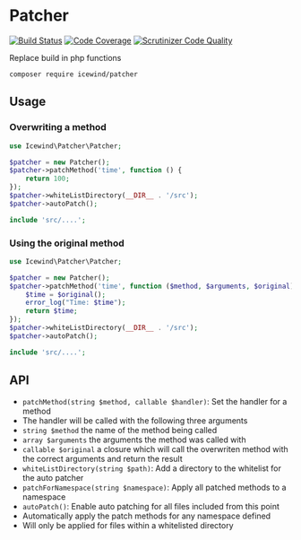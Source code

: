 # Patcher

[![Build Status](https://travis-ci.org/icewind1991/patcher.svg?branch=master)](https://travis-ci.org/icewind1991/patcher)
[![Code Coverage](https://scrutinizer-ci.com/g/icewind1991/patcher/badges/coverage.png?b=master)](https://scrutinizer-ci.com/g/icewind1991/patcher/?branch=master)
[![Scrutinizer Code Quality](https://scrutinizer-ci.com/g/icewind1991/patcher/badges/quality-score.png?b=master)](https://scrutinizer-ci.com/g/icewind1991/patcher/?branch=master)

Replace build in php functions

```
composer require icewind/patcher
```

## Usage

### Overwriting a method

```php
use Icewind\Patcher\Patcher;

$patcher = new Patcher();
$patcher->patchMethod('time', function () {
    return 100;
});
$patcher->whiteListDirectory(__DIR__ . '/src');
$patcher->autoPatch();

include 'src/....';
```


### Using the original method

```php
use Icewind\Patcher\Patcher;

$patcher = new Patcher();
$patcher->patchMethod('time', function ($method, $arguments, $original) {
    $time = $original();
    error_log("Time: $time");
    return $time;
});
$patcher->whiteListDirectory(__DIR__ . '/src');
$patcher->autoPatch();

include 'src/....';
```

## API

- `patchMethod(string $method, callable $handler)`: Set the handler for a method
 - The handler will be called with the following three arguments
  - `string $method` the name of the method being called
  - `array $arguments` the arguments the method was called with
  - `callable $original` a closure which will call the overwriten method with the correct arguments and return the result
- `whiteListDirectory(string $path)`: Add a directory to the whitelist for the auto patcher
- `patchForNamespace(string $namespace)`: Apply all patched methods to a namespace
- `autoPatch()`: Enable auto patching for all files included from this point
 - Automatically apply the patch methods for any namespace defined
 - Will only be applied for files within a whitelisted directory
